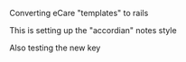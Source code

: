Converting eCare "templates" to rails

This is setting up the "accordian" notes style

Also testing the new key